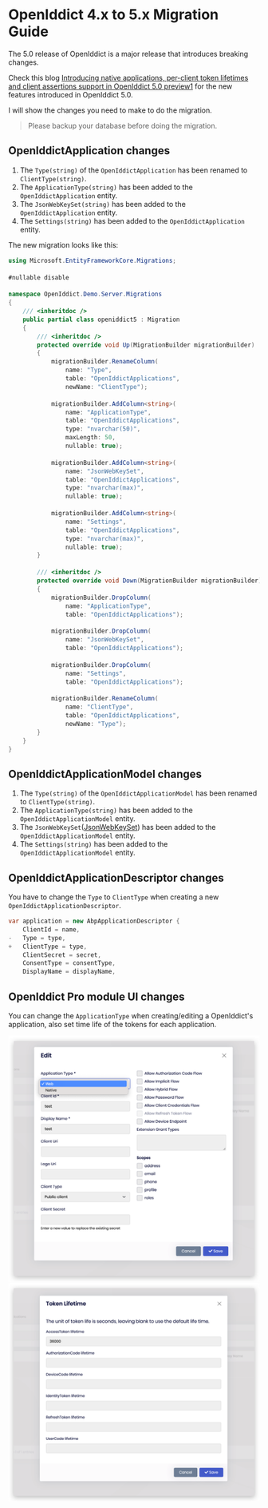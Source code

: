 # OpenIddict 4.x to 5.x Migration Guide

The 5.0 release of OpenIddict is a major release that introduces breaking changes.

Check this blog [Introducing native applications, per-client token lifetimes and client assertions support in OpenIddict 5.0 preview1](https://kevinchalet.com/2023/10/20/introducing-native-applications-per-client-token-lifetimes-and-client-assertions-support-in-openiddict-5-0-preview1/) for the new features introduced in OpenIddict 5.0.

I will show the changes you need to make to do the migration.

> Please backup your database before doing the migration.

## OpenIddictApplication changes

1. The `Type(string)` of the `OpenIddictApplication` has been renamed to `ClientType(string)`.
2. The `ApplicationType(string)` has been added to the `OpenIddictApplication` entity.
3. The `JsonWebKeySet(string)` has been added to the `OpenIddictApplication` entity.
4. The `Settings(string)` has been added to the `OpenIddictApplication` entity.

The new migration looks like this:

````csharp
using Microsoft.EntityFrameworkCore.Migrations;

#nullable disable

namespace OpenIddict.Demo.Server.Migrations
{
    /// <inheritdoc />
    public partial class openiddict5 : Migration
    {
        /// <inheritdoc />
        protected override void Up(MigrationBuilder migrationBuilder)
        {
            migrationBuilder.RenameColumn(
                name: "Type",
                table: "OpenIddictApplications",
                newName: "ClientType");

            migrationBuilder.AddColumn<string>(
                name: "ApplicationType",
                table: "OpenIddictApplications",
                type: "nvarchar(50)",
                maxLength: 50,
                nullable: true);

            migrationBuilder.AddColumn<string>(
                name: "JsonWebKeySet",
                table: "OpenIddictApplications",
                type: "nvarchar(max)",
                nullable: true);

            migrationBuilder.AddColumn<string>(
                name: "Settings",
                table: "OpenIddictApplications",
                type: "nvarchar(max)",
                nullable: true);
        }

        /// <inheritdoc />
        protected override void Down(MigrationBuilder migrationBuilder)
        {
            migrationBuilder.DropColumn(
                name: "ApplicationType",
                table: "OpenIddictApplications");

            migrationBuilder.DropColumn(
                name: "JsonWebKeySet",
                table: "OpenIddictApplications");

            migrationBuilder.DropColumn(
                name: "Settings",
                table: "OpenIddictApplications");

            migrationBuilder.RenameColumn(
                name: "ClientType",
                table: "OpenIddictApplications",
                newName: "Type");
        }
    }
}
````

## OpenIddictApplicationModel changes

1. The `Type(string)` of the `OpenIddictApplicationModel` has been renamed to `ClientType(string)`.
2. The `ApplicationType(string)` has been added to the `OpenIddictApplicationModel` entity.
3. The `JsonWebKeySet`([JsonWebKeySet](https://learn.microsoft.com/en-us/dotnet/api/microsoft.identitymodel.tokens.jsonwebkeyset)) has been added to the `OpenIddictApplicationModel` entity. 
4. The `Settings(string)` has been added to the `OpenIddictApplicationModel` entity.

## OpenIddictApplicationDescriptor changes

You have to change the `Type` to `ClientType` when creating a new `OpenIddictApplicationDescriptor`.

````csharp
var application = new AbpApplicationDescriptor {
    ClientId = name,
-   Type = type,
+   ClientType = type,
    ClientSecret = secret,
    ConsentType = consentType,
    DisplayName = displayName,
````

## OpenIddict Pro module UI changes

You can change the `ApplicationType` when creating/editing a OpenIddict's application, also set time life of the tokens for each application.

![ropeniddict-pro-application-modal](images/openiddict-pro-application-modal.png)
![openiddict-pro-application-timelife-modal](images/openiddict-pro-application-timelife-modal.png)
